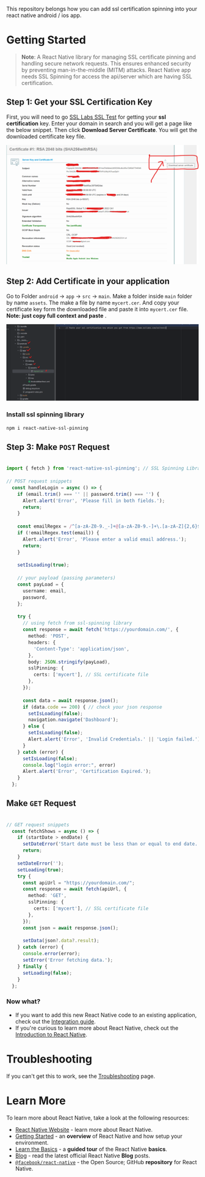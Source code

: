 This repository belongs how you can add ssl certification spinning into your react native android / ios app.
# Getting Started

>**Note**: A React Native library for managing SSL certificate pinning and handling secure network requests. This ensures enhanced security by preventing man-in-the-middle (MITM) attacks. 
React Native app needs SSL Spinning for access the api/server which are having SSL certification.

## Step 1: Get your SSL Certification Key

First, you will need to go [SSL Labs SSL Test](https://www.ssllabs.com/ssltest/') for getting your **ssl certification** key. Enter your domain in search and you will get a page like the below snippet.
Then click **Download Server Certificate**. You will get the downloaded certificate key file.

![Download SSL Certificate Key](https://github.com/Remonhasan/react-native-ssl-certificate-spinning/blob/main/ssl-certificate-spinning.png)

## Step 2: Add Certificate in your application

Go to Folder `android` -> `app` -> `src` -> `main`. Make a folder inside `main` folder by name `assets`. The make a file by name `mycert.cer`. And copy your certificate key form the downloaded file and paste it into `mycert.cer` file. **Note: just copy full context and paste** .

![Folder Structure](https://github.com/Remonhasan/react-native-ssl-certificate-spinning/blob/main/certification-folder.png)

### Install ssl spinning library 

```bash
npm i react-native-ssl-pinning
```

## Step 3: Make `POST` Request
```typescript

import { fetch } from 'react-native-ssl-pinning'; // SSL Spinning Library

// POST request snippets
  const handleLogin = async () => {
    if (email.trim() === '' || password.trim() === '') {
      Alert.alert('Error', 'Please fill in both fields.');
      return;
    }

    const emailRegex = /^[a-zA-Z0-9._-]+@[a-zA-Z0-9.-]+\.[a-zA-Z]{2,6}$/;
    if (!emailRegex.test(email)) {
      Alert.alert('Error', 'Please enter a valid email address.');
      return;
    }

    setIsLoading(true);

    // your payload (passing parameters)
    const payLoad = {
      username: email,
      password,
    };

    try {
      // using fetch from ssl-spinning library
      const response = await fetch('https://yourdomain.com/', {
        method: 'POST',
        headers: {
          'Content-Type': 'application/json',
        },
        body: JSON.stringify(payLoad),
        sslPinning: {
          certs: ['mycert'], // SSL certificate file
        },
      });

      const data = await response.json();
      if (data.code == 200) { // check your json response
        setIsLoading(false);
        navigation.navigate('Dashboard');
      } else {
        setIsLoading(false);
        Alert.alert('Error', 'Invalid Credentials.' || 'Login failed.');
      }
    } catch (error) {
      setIsLoading(false);
      console.log("login error:", error)
      Alert.alert('Error', 'Certification Expired.');
    }
  };

```
## Make `GET` Request

```typescript

// GET request snippets
  const fetchShows = async () => {
    if (startDate > endDate) {
      setDateError('Start date must be less than or equal to end date.');
      return;
    }
    setDateError('');
    setLoading(true);
    try {
      const apiUrl = "https://yourdomain.com/";
      const response = await fetch(apiUrl, {
        method: 'GET',
        sslPinning: {
          certs: ['mycert'], // SSL certificate file
        },
      });
      const json = await response.json();

      setData(json?.data?.result);
    } catch (error) {
      console.error(error);
      setError('Error fetching data.');
    } finally {
      setLoading(false);
    }
  };

```

### Now what?

- If you want to add this new React Native code to an existing application, check out the [Integration guide](https://reactnative.dev/docs/integration-with-existing-apps).
- If you're curious to learn more about React Native, check out the [Introduction to React Native](https://reactnative.dev/docs/getting-started).

# Troubleshooting

If you can't get this to work, see the [Troubleshooting](https://reactnative.dev/docs/troubleshooting) page.

# Learn More

To learn more about React Native, take a look at the following resources:

- [React Native Website](https://reactnative.dev) - learn more about React Native.
- [Getting Started](https://reactnative.dev/docs/environment-setup) - an **overview** of React Native and how setup your environment.
- [Learn the Basics](https://reactnative.dev/docs/getting-started) - a **guided tour** of the React Native **basics**.
- [Blog](https://reactnative.dev/blog) - read the latest official React Native **Blog** posts.
- [`@facebook/react-native`](https://github.com/facebook/react-native) - the Open Source; GitHub **repository** for React Native.
